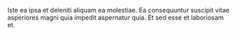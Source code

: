 Iste ea ipsa et deleniti aliquam ea molestiae. Ea consequuntur suscipit vitae asperiores magni quia impedit aspernatur quia. Et sed esse et laboriosam et.